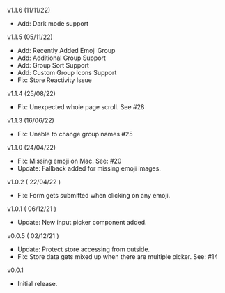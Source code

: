 v1.1.6 (11/11/22)

- Add: Dark mode support

v1.1.5 (05/11/22)

- Add: Recently Added Emoji Group
- Add: Additional Group Support
- Add: Group Sort Support
- Add: Custom Group Icons Support
- Fix: Store Reactivity Issue

v1.1.4 (25/08/22)

- Fix: Unexpected whole page scroll. See #28

v1.1.3 (16/06/22)

- Fix: Unable to change group names #25

v1.1.0 (24/04/22)

- Fix: Missing emoji on Mac. See: #20
- Update: Fallback added for missing emoji images.

v1.0.2 ( 22/04/22 )

- Fix: Form gets submitted when clicking on any emoji.

v1.0.1 ( 06/12/21 )

- Update: New input picker component added.

v0.0.5 ( 02/12/21 )

- Update: Protect store accessing from outside.
- Fix: Store data gets mixed up when there are multiple picker. See: #14

v0.0.1

- Initial release.
